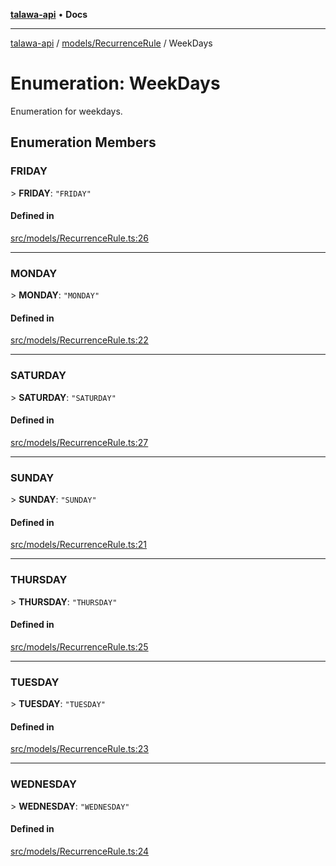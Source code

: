 [**talawa-api**](../../../README.md) • **Docs**

***

[talawa-api](../../../modules.md) / [models/RecurrenceRule](../README.md) / WeekDays

# Enumeration: WeekDays

Enumeration for weekdays.

## Enumeration Members

### FRIDAY

\> **FRIDAY**: `"FRIDAY"`

#### Defined in

[src/models/RecurrenceRule.ts:26](https://github.com/PalisadoesFoundation/talawa-api/blob/bba5d82264abb62b9e358a3d3fe1af18a8a8f6e4/src/models/RecurrenceRule.ts#L26)

***

### MONDAY

\> **MONDAY**: `"MONDAY"`

#### Defined in

[src/models/RecurrenceRule.ts:22](https://github.com/PalisadoesFoundation/talawa-api/blob/bba5d82264abb62b9e358a3d3fe1af18a8a8f6e4/src/models/RecurrenceRule.ts#L22)

***

### SATURDAY

\> **SATURDAY**: `"SATURDAY"`

#### Defined in

[src/models/RecurrenceRule.ts:27](https://github.com/PalisadoesFoundation/talawa-api/blob/bba5d82264abb62b9e358a3d3fe1af18a8a8f6e4/src/models/RecurrenceRule.ts#L27)

***

### SUNDAY

\> **SUNDAY**: `"SUNDAY"`

#### Defined in

[src/models/RecurrenceRule.ts:21](https://github.com/PalisadoesFoundation/talawa-api/blob/bba5d82264abb62b9e358a3d3fe1af18a8a8f6e4/src/models/RecurrenceRule.ts#L21)

***

### THURSDAY

\> **THURSDAY**: `"THURSDAY"`

#### Defined in

[src/models/RecurrenceRule.ts:25](https://github.com/PalisadoesFoundation/talawa-api/blob/bba5d82264abb62b9e358a3d3fe1af18a8a8f6e4/src/models/RecurrenceRule.ts#L25)

***

### TUESDAY

\> **TUESDAY**: `"TUESDAY"`

#### Defined in

[src/models/RecurrenceRule.ts:23](https://github.com/PalisadoesFoundation/talawa-api/blob/bba5d82264abb62b9e358a3d3fe1af18a8a8f6e4/src/models/RecurrenceRule.ts#L23)

***

### WEDNESDAY

\> **WEDNESDAY**: `"WEDNESDAY"`

#### Defined in

[src/models/RecurrenceRule.ts:24](https://github.com/PalisadoesFoundation/talawa-api/blob/bba5d82264abb62b9e358a3d3fe1af18a8a8f6e4/src/models/RecurrenceRule.ts#L24)
